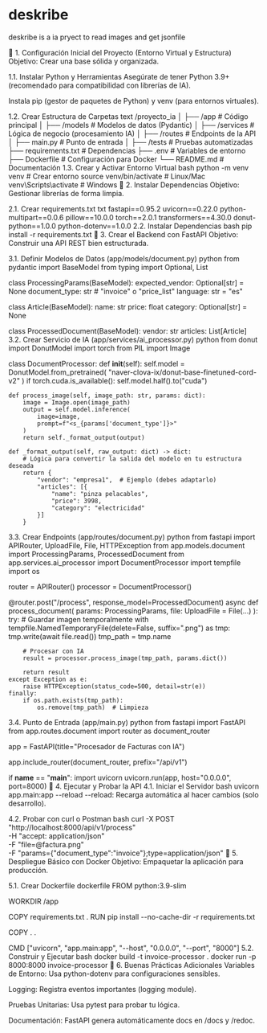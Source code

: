 # deskribe
deskribe is a ia pryect to read images and get jsonfile


📌 1. Configuración Inicial del Proyecto (Entorno Virtual y Estructura)
Objetivo: Crear una base sólida y organizada.

1.1. Instalar Python y Herramientas
Asegúrate de tener Python 3.9+ (recomendado para compatibilidad con librerías de IA).

Instala pip (gestor de paquetes de Python) y venv (para entornos virtuales).

1.2. Crear Estructura de Carpetas
text
/proyecto_ia
│
├── /app                  # Código principal
│   ├── /models           # Modelos de datos (Pydantic)
│   ├── /services         # Lógica de negocio (procesamiento IA)
│   ├── /routes           # Endpoints de la API
│   ├── main.py           # Punto de entrada
│
├── /tests                # Pruebas automatizadas
├── requirements.txt      # Dependencias
├── .env                  # Variables de entorno
├── Dockerfile            # Configuración para Docker
└── README.md             # Documentación
1.3. Crear y Activar Entorno Virtual
bash
python -m venv venv               # Crear entorno
source venv/bin/activate          # Linux/Mac
venv\Scripts\activate             # Windows
📌 2. Instalar Dependencias
Objetivo: Gestionar librerías de forma limpia.

2.1. Crear requirements.txt
txt
fastapi==0.95.2
uvicorn==0.22.0
python-multipart==0.0.6
pillow==10.0.0
torch==2.0.1
transformers==4.30.0
donut-python==1.0.0
python-dotenv==1.0.0
2.2. Instalar Dependencias
bash
pip install -r requirements.txt
📌 3. Crear el Backend con FastAPI
Objetivo: Construir una API REST bien estructurada.

3.1. Definir Modelos de Datos (app/models/document.py)
python
from pydantic import BaseModel
from typing import Optional, List

class ProcessingParams(BaseModel):
    expected_vendor: Optional[str] = None
    document_type: str  # "invoice" o "price_list"
    language: str = "es"

class Article(BaseModel):
    name: str
    price: float
    category: Optional[str] = None

class ProcessedDocument(BaseModel):
    vendor: str
    articles: List[Article]
3.2. Crear Servicio de IA (app/services/ai_processor.py)
python
from donut import DonutModel
import torch
from PIL import Image

class DocumentProcessor:
    def __init__(self):
        self.model = DonutModel.from_pretrained(
            "naver-clova-ix/donut-base-finetuned-cord-v2"
        )
        if torch.cuda.is_available():
            self.model.half().to("cuda")

    def process_image(self, image_path: str, params: dict):
        image = Image.open(image_path)
        output = self.model.inference(
            image=image,
            prompt=f"<s_{params['document_type']}>"
        )
        return self._format_output(output)

    def _format_output(self, raw_output: dict) -> dict:
        # Lógica para convertir la salida del modelo en tu estructura deseada
        return {
            "vendor": "empresa1",  # Ejemplo (debes adaptarlo)
            "articles": [{
                "name": "pinza pelacables",
                "price": 3998,
                "category": "electricidad"
            }]
        }
3.3. Crear Endpoints (app/routes/document.py)
python
from fastapi import APIRouter, UploadFile, File, HTTPException
from app.models.document import ProcessingParams, ProcessedDocument
from app.services.ai_processor import DocumentProcessor
import tempfile
import os

router = APIRouter()
processor = DocumentProcessor()

@router.post("/process", response_model=ProcessedDocument)
async def process_document(
    params: ProcessingParams,
    file: UploadFile = File(...)
):
    try:
        # Guardar imagen temporalmente
        with tempfile.NamedTemporaryFile(delete=False, suffix=".png") as tmp:
            tmp.write(await file.read())
            tmp_path = tmp.name

        # Procesar con IA
        result = processor.process_image(tmp_path, params.dict())
        
        return result
    except Exception as e:
        raise HTTPException(status_code=500, detail=str(e))
    finally:
        if os.path.exists(tmp_path):
            os.remove(tmp_path)  # Limpieza
3.4. Punto de Entrada (app/main.py)
python
from fastapi import FastAPI
from app.routes.document import router as document_router

app = FastAPI(title="Procesador de Facturas con IA")

app.include_router(document_router, prefix="/api/v1")

if __name__ == "__main__":
    import uvicorn
    uvicorn.run(app, host="0.0.0.0", port=8000)
📌 4. Ejecutar y Probar la API
4.1. Iniciar el Servidor
bash
uvicorn app.main:app --reload
--reload: Recarga automática al hacer cambios (solo desarrollo).

4.2. Probar con curl o Postman
bash
curl -X POST "http://localhost:8000/api/v1/process" \
  -H "accept: application/json" \
  -F "file=@factura.png" \
  -F "params={\"document_type\":\"invoice\"};type=application/json"
📌 5. Despliegue Básico con Docker
Objetivo: Empaquetar la aplicación para producción.

5.1. Crear Dockerfile
dockerfile
FROM python:3.9-slim

WORKDIR /app

COPY requirements.txt .
RUN pip install --no-cache-dir -r requirements.txt

COPY . .

CMD ["uvicorn", "app.main:app", "--host", "0.0.0.0", "--port", "8000"]
5.2. Construir y Ejecutar
bash
docker build -t invoice-processor .
docker run -p 8000:8000 invoice-processor
📌 6. Buenas Prácticas Adicionales
Variables de Entorno: Usa python-dotenv para configuraciones sensibles.

Logging: Registra eventos importantes (logging module).

Pruebas Unitarias: Usa pytest para probar tu lógica.

Documentación: FastAPI genera automáticamente docs en /docs y /redoc.

